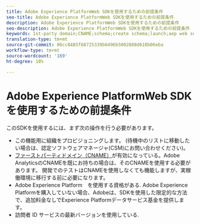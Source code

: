 ```yaml
---
title: Adobe Experience PlatformWeb SDKを使用するための前提条件
seo-title: Adobe Experience PlatformWeb SDKを使用するための前提条件
description: Adobe Experience PlatformWeb SDKを使用するための前提条件
seo-description: Adobe Experience PlatformWeb SDKを使用するための前提条件
keywords: 1st-party domain;CNAME;schema;create schema;launch;aep web sdk extension;extension;configuration id;configuration tool;data element;create data element;XDM Object;sendEvent;send Event;
translation-type: tm+mt
source-git-commit: 06cc8485f68725339b6496b5002888d610b06eba
workflow-type: tm+mt
source-wordcount: '169'
ht-degree: 18%

---
```



# Adobe Experience PlatformWeb SDKを使用するための前提条件

このSDKを使用するには、まず次の操作を行う必要があります。

- この機能用に組織をプロビジョニングします。 (待機中のリストに移動したい場合は、認定ソフトウェアマネージャ(CSM)にお問い合わせください)。
- [ファーストパーティドメイン（CNAME）](https://docs.adobe.com/content/help/ja-JP/core-services/interface/ec-cookies/cookies-first-party.html)が有効になっている。Adobe AnalyticsのCNAMEを既にお持ちの場合は、そのCNAMEを使用する必要があります。 開発でのテストはCNAMEを使用しなくても機能しますが、実稼働環境に移行する前に必要になります。
- Adobe Experience Platform　を使用する資格がある. Adobe Experience Platformを購入していない場合、Adobeは、SDKを使用した限定的な方法で、追加料金なしでExperience Platformデータサービス基金を提供します。
- 訪問者 ID サービスの最新バージョンを使用している.
